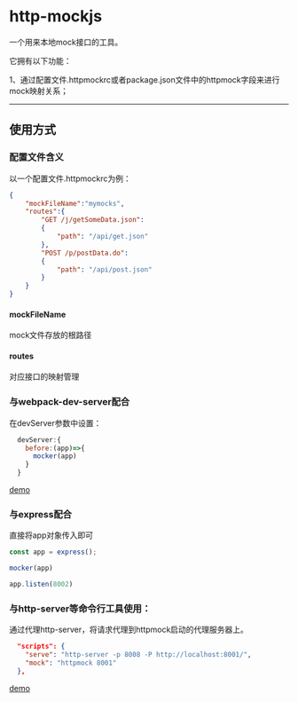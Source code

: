 # http-mockjs

一个用来本地mock接口的工具。

它拥有以下功能：

1、通过配置文件.httpmockrc或者package.json文件中的httpmock字段来进行mock映射关系；

---

## 使用方式

### 配置文件含义

以一个配置文件.httpmockrc为例：

``` json
{
    "mockFileName":"mymocks",
    "routes":{
        "GET /j/getSomeData.json":
        {
            "path": "/api/get.json"
        },
        "POST /p/postData.do":
        {
            "path": "/api/post.json"
        }
    }
}
```

#### mockFileName
mock文件存放的根路径

#### routes

对应接口的映射管理


### 与webpack-dev-server配合

在devServer参数中设置：

``` js
  devServer:{
    before:(app)=>{
      mocker(app)
    }
  }
```

[demo](https://github.com/brizer/http-mocker/blob/dev/packages/mocker/examples/webpack/package.json)


### 与express配合

直接将app对象传入即可

``` js
const app = express();

mocker(app)

app.listen(8002)

```


### 与http-server等命令行工具使用：

通过代理http-server，将请求代理到httpmock启动的代理服务器上。
``` json
  "scripts": {
    "serve": "http-server -p 8008 -P http://localhost:8001/",
    "mock": "httpmock 8001"
  },
```

[demo](https://github.com/brizer/http-mocker/blob/dev/packages/mocker/examples/commander/package.json)